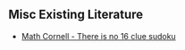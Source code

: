
## Misc Existing Literature

- [Math Cornell - There is no 16 clue sudoku](https://arxiv.org/abs/1201.0749)
